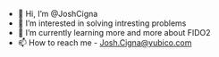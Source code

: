 - 👋 Hi, I’m @JoshCigna
- 👀 I’m interested in solving intresting problems
- 🌱 I’m currently learning more and more about FIDO2
- 📫 How to reach me - Josh.Cigna@yubico.com

<!---
JoshCigna/JoshCigna is a ✨ special ✨ repository because its `README.md` (this file) appears on your GitHub profile.
You can click the Preview link to take a look at your changes.
--->
